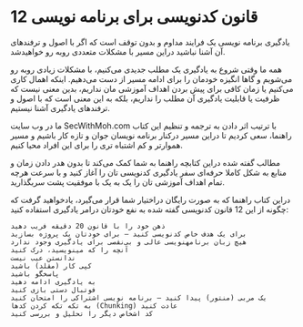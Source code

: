 # 12 قانون کدنویسی برای برنامه نویسی

یادگیری برنامه نویسی یک فرایند مداوم و بدون توقف است که اگر با اصول و ترفندهای  آن آشنا نباشید دراین مسیر با مشکلات متعددی روبه رو خواهیدشد.

همه ما وقتی شروع به یادگیری یک مطلب جدیدی می‌کنیم، با مشکلات زیادی روبه رو می‌شویم و گاها انگیزه خودمان را برای ادامه مسیر از دست می‌دهیم. اینکه اهمال کاری می‌کنیم یا زمان کافی برای پیش بردن اهداف آموزشی مان نداریم، بدین معنی نیست که ظرفیت یا قابلیت یادگیری آن مطلب را نداریم، بلکه به این معنی است که با اصول و ترفندهای یادگیری آشنا نیستیم.

ما در وب سایت SecWithMoh.com با ترتیب اثر دادن به ترجمه و تنظیم این کتاب راهنما، سعی کردیم تا دراین مسیر درکنار برنامه نویسان جوان و تازه کار باشیم و مسیر هموارتر و کم اشتباه تری را برای این افراد محیا کنیم.

مطالب گفته شده دراین کتابچه راهنما به شما کمک می‌کند تا بدون هدر دادن زمان و منابع به شکل کاملا حرفه‌ای سفر یادگیری کدنویسی تان را آغاز کنید و با سرعت هرچه تمام اهداف آموزشی تان را یک به یک با موفقیت پشت سربگذارید.

دراین کتاب راهنما که به صورت رایگان دراختیار شما قرار می‌گیرد، یادخواهید گرفت که چگونه از این 12 قانون کدنویسی گفته شده به نفع خودتان درامر یادگیری استفاده کنید:

    ذهن خود را با قانون 20 دقیقه فریب دهید
    برای یک هدف خاص کدنویسی کنید – برای خودتان یک پروژه بسازید
    هیچ زبان برنامه‏نویسی عالی و بی‌‏نقصی برای یادگیری وجود ندارد
    آنچه را که می‏نویسید، درک کنید
    ندانستن عیب نیست
    کپی کار (مقلد) باشید
    پاسخگو باشید
    به یادگیری ادامه دهید
    فوتبال دستی بازی کنید
    یک مربی (منتور) پیدا کنید – برنامه نویسی اشتراکی را امتحان کنید
    به تکه تکه کردن کدها (Chunking) عادت کنید
    کد اشخاص دیگر را تحلیل و بررسی کنید

